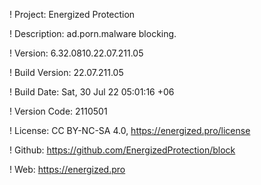 ! Project: Energized Protection

! Description: ad.porn.malware blocking.

! Version: 6.32.0810.22.07.211.05

! Build Version: 22.07.211.05

! Build Date: Sat, 30 Jul 22 05:01:16 +06

! Version Code: 2110501

! License: CC BY-NC-SA 4.0, https://energized.pro/license

! Github: https://github.com/EnergizedProtection/block

! Web: https://energized.pro
